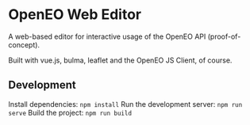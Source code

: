 # OpenEO Web Editor
A web-based editor for interactive usage of the OpenEO API (proof-of-concept).

Built with vue.js, bulma, leaflet and the OpenEO JS Client, of course.

## Development
Install dependencies: `npm install`
Run the development server: `npm run serve`
Build the project: `npm run build`

